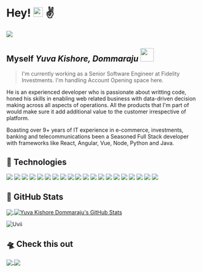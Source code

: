 # Hey! <img src="https://raw.githubusercontent.com/MartinHeinz/MartinHeinz/master/wave.gif" width="25px" height="25px" /> ✌️ 

<!-- <p align="left"> <img src="https://komarev.com/ghpvc/?username=Uvii&label=Profile%20views&color=brightgreen&style=flat" alt="ykDommaraju" /> </p> -->

<a href="https://github.com/antonkomarev/github-profile-views-counter">
    <img src="https://komarev.com/ghpvc/?username=Uvii&label=My%20Repo%20Accessed&style=for-the-badge">
</a>

## Myself ***Yuva Kishore, Dommaraju*** <img src="https://user-images.githubusercontent.com/74038190/213844263-a8897a51-32f4-4b3b-b5c2-e1528b89f6f3.png" width="35px" /> 

> I'm currently working as a Senior Software Engineer at Fidelity Investments. I'm handling Account Opening space here.

He is an experienced developer who is passionate about writting code, honed his skills in enabling web related business with data-driven decision making across all aspects of operations. All the products that I'm part of would make sure it add additional value to the customer irrespective of platform.

Boasting over 9+ years of IT experience in e-commerce, investments, banking and telecommunications been a Seasoned Full Stack developer with frameworks like React, Angular, Vue, Node, Python and Java. 

## 🔧 Technologies
![](https://img.shields.io/badge/Code-JavaScript-blue?style=flat-square&logo=Javascript)
![](https://img.shields.io/badge/Markup-HTML5-blue?style=flat-square&logo=HTML5)
![](https://img.shields.io/badge/StyleSheet-CSS3-blue?style=flat-square&logo=CSS3)
![](https://img.shields.io/badge/Code-jQuery-blue?style=flat-square&logo=jQuery)
![](https://img.shields.io/badge/StyleSheet-BootStrap-blue?style=flat-square&logo=BootStrap)
![](https://img.shields.io/badge/Code-React-blue?style=flat-square&logo=React)
![](https://img.shields.io/badge/Code-Angular-blue?style=flat-square&logo=Angular)
![](https://img.shields.io/badge/Code-Vue-blue?style=flat-square&logo=Vue.js)
![](https://img.shields.io/badge/Code-Node-blue?style=flat-square&logo=Node.js)
![](https://img.shields.io/badge/Code-Redux-blue?style=flat-square&logo=Redux)
![](https://img.shields.io/badge/Graph-D3.JS-blue?style=flat-square&logo=D3.js)
![](https://img.shields.io/badge/Code-Java-blue?style=flat-square&logo=Java)
![](https://img.shields.io/badge/Code-Python-blue?style=flat-square&logo=Python)
![](https://img.shields.io/badge/UnitTest-Jest-blue?style=flat-square&logo=Jest)
![](https://img.shields.io/badge/UnitTest-Mocha-blue?style=flat-square&logo=Mocha)
![](https://img.shields.io/badge/Code-StoryBook-blue?style=flat-square&logo=StoryBook)
![](https://img.shields.io/badge/Code-HandleBars-blue?style=flat-square&logo=Handlebars.js)
![](https://img.shields.io/badge/CI/CD-Jenkins-blue?style=flat-square&logo=Jenkins)
![](https://img.shields.io/badge/DataBase-MongoDB-blue?style=flat-square&logo=MongoDB)
![](https://img.shields.io/badge/Code-RxJS-blue?style=flat-square&logo=RxJS)

## 🚀 GitHub Stats
<a href="https://github.com/Uvii/yuvakishoreD">
  <img align="center" src="https://vanek-petr-github-readme-stats.vercel.app/api/top-langs/?username=rheaditi&hide=css,c,dockerfile,c%2B%2B&title_color=ffffff&text_color=c9cacc&icon_color=2bbc8a&bg_color=1d1f21&border_color=02D892" />
</a>

<a href="https://github.com/Uvii/yuvakishoreD">
  <img align="center" src="https://vanek-petr-github-readme-stats.vercel.app/api?username=Uvii&show_icons=true&line_height=27&count_private=true&title_color=ffffff&text_color=c9cacc&icon_color=2bbc8a&bg_color=1d1f21&border_color=02D892" alt="Yuva Kishore Dommaraju's GitHub Stats" />
</a>

<p><img align="center" src="https://github-readme-streak-stats.herokuapp.com/?user=Uvii&" alt="Uvii" /></p>


## 🛸 Check this out

<a href="https://github.com/Uvii/reactjs.org">
<img align="center" src="https://vanek-petr-github-readme-stats.vercel.app/api/pin/?username=Uvii&repo=reactjs.org&border_color=02D892&title_color=C9D1D9&bg_color=1d1f21&text_color=8B949E&icon_color=02D892" />
</a>

<a href="https://github.com/tejeshreddy/competitive-programming">
<img  align="center" src="https://vanek-petr-github-readme-stats.vercel.app/api/pin/?username=tejeshreddy&repo=competitive-programming&border_color=02D892&bg_color=1d1f21&title_color=C8D1D9&text_color=8B949E&icon_color=12D892" />
</a>

<!-- Badging with svg and code versions without using third party library -->

<!-- [![npm version](https://img.shields.io/npm/v/recyclerlistview.svg)](https://www.npmjs.com/package/recyclerlistview)

[![appveyor](https://ci.appveyor.com/api/projects/status/uwnp3r49127esj7k/branch/master?svg=true)](https://ci.appveyor.com/project/naqvitalha/recyclerlistview/branch/master)

[![License](https://img.shields.io/badge/License-Apache%202.0-brightgreen.svg)](https://opensource.org/licenses/Apache-2.0) -->